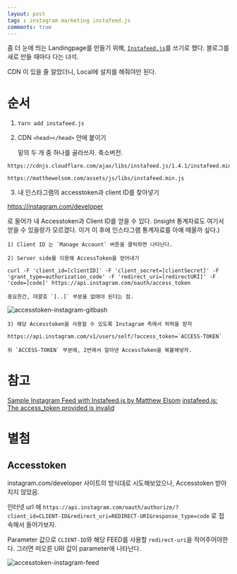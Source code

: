 ```yaml
---
layout: post
tags : instagram marketing instafeed.js
comments: true
---
```





좀 더 눈에 띄는 Landingpage를 만들기 위해,
[`Instafeed.js`](http://instafeedjs.com/)를 쓰기로 했다.
블로그를 새로 만들 때마다 다는 녀석.

CDN 이 있을 줄 알았더니, Local에 설치를 해줘야만 된다.

# 순서

1. `Yarn add instafeed.js`

2. CDN `<head></head>` 안에 붙이기

    밑의 두 개 중 하나를 골라쓰자. 축소버전.

```
https://cdnjs.cloudflare.com/ajax/libs/instafeed.js/1.4.1/instafeed.min.js
```

```
https://matthewelsom.com/assets/js/libs/instafeed.min.js
```
3. 내 인스타그램의 accesstoken과 client ID를 찾아넣기

https://instagram.com/developer

로 들어가 내 Accesstoken과 Client ID를 얻을 수 있다.
(insight 통계자료도 여기서 얻을 수 있을랑가 모르겠다. 이거 이 후에 인스타그램 통계자료를 아예 떼올까 싶다.)

    1) Client ID 는 `Manage Account` 버튼을 클릭하면 나타난다.

    2) Server side를 이용해 AccessToken을 얻어내기

```
curl -F 'client_id=[clientID]' -F 'client_secret=[clientSecret]' -F 'grant_type=authorization_code' -F 'redirect_uri=[redirectURI]' -F 'code=[code]' https://api.instagram.com/oauth/access_token

```

    중요한건, 대괄호 `[..]` 부분을 없애야 된다는 점.

![accesstoken-instagram-gitbash](https://user-images.githubusercontent.com/35059428/56186886-87e51480-6053-11e9-8e80-c3c4feb15bee.png)

    
    3) 해당 Accesstoken을 사용할 수 있도록 Instagram 측에서 허락을 받자

    https://api.instagram.com/v1/users/self/?access_token=`ACCESS-TOKEN`

    위 `ACCESS-TOKEN` 부분에, 2번에서 알아낸 AccessToken을 복붙해넣자.





# 참고

[Sample Instagram Feed with Instafeed.js by Matthew Elsom](https://codepen.io/matthewelsom/pen/zrrrLN)
[instafeed.js: The access_token provided is invalid](https://stackoverflow.com/questions/37675155/instafeed-js-the-access-token-provided-is-invalid#answer-37675277)


# 별첨

## Accesstoken 

instagram.com/developer 사이트의 방식대로 시도해보았으나, Accesstoken 받아지지 않았음.       
       
인터넷 url 에 `https://api.instagram.com/oauth/authorize/?client_id=CLIENT-ID&redirect_uri=REDIRECT-URI&response_type=code` 로 접속해서 들어가보자. 

Parameter 값으로 `CLIENT-ID`와 해당 FEED를 사용할 `redirect-uri`을 적어주어야한다. 
그러면 떠오른 URI 값이 parameter에 나타난다. 
       
![accesstoken-instagram-feed](https://user-images.githubusercontent.com/35059428/56182735-0e92f500-6046-11e9-892b-22036a983e42.png)

